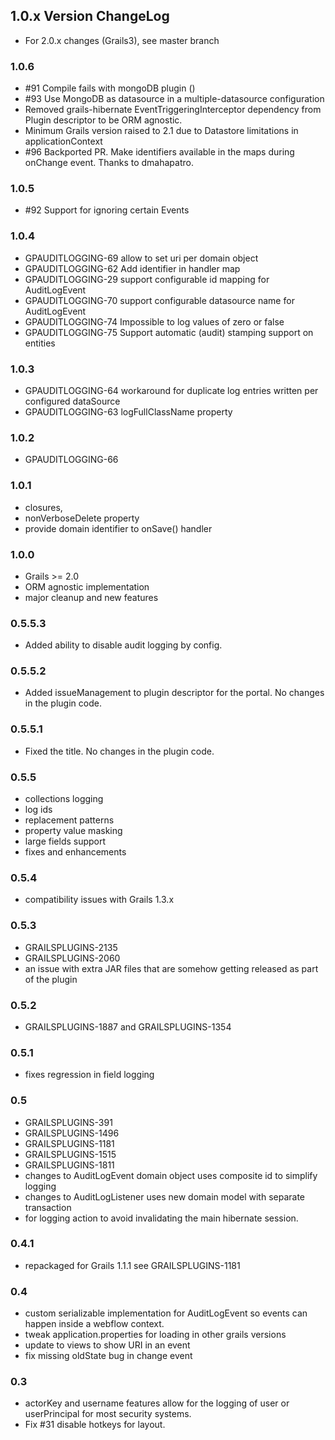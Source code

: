 ## 1.0.x Version ChangeLog
 
*   For 2.0.x changes (Grails3), see master branch

### 1.0.6 
*   #91 Compile fails with mongoDB plugin ()
*   #93 Use MongoDB as datasource in a multiple-datasource configuration
*   Removed grails-hibernate EventTriggeringInterceptor dependency from Plugin descriptor to be ORM agnostic.
*   Minimum Grails version raised to 2.1 due to Datastore limitations in applicationContext
*   #96 Backported PR. Make identifiers available in the maps during onChange event. Thanks to dmahapatro.

### 1.0.5 

*   #92 Support for ignoring certain Events
    
### 1.0.4 

*   GPAUDITLOGGING-69 allow to set uri per domain object
*   GPAUDITLOGGING-62 Add identifier in handler map
*   GPAUDITLOGGING-29 support configurable id mapping for AuditLogEvent
*   GPAUDITLOGGING-70 support configurable datasource name for AuditLogEvent
*   GPAUDITLOGGING-74 Impossible to log values of zero or false
*   GPAUDITLOGGING-75 Support automatic (audit) stamping support on entities

### 1.0.3 

*   GPAUDITLOGGING-64 workaround for duplicate log entries written per configured dataSource
*   GPAUDITLOGGING-63 logFullClassName property
     
### 1.0.2 

*   GPAUDITLOGGING-66


### 1.0.1 

*   closures, 
*   nonVerboseDelete property 
*   provide domain identifier to onSave() handler

### 1.0.0 

*   Grails >= 2.0 
*   ORM agnostic implementation
*   major cleanup and new features


### 0.5.5.3 

*   Added ability to disable audit logging by config.


### 0.5.5.2 

*   Added issueManagement to plugin descriptor for the portal. No changes in the plugin code.

### 0.5.5.1 

*   Fixed the title. No changes in the plugin code.

###  0.5.5   

*   collections logging
*   log ids
*   replacement patterns
*   property value masking
*   large fields support
*   fixes and enhancements

###  0.5.4   

*   compatibility issues with Grails 1.3.x


###  0.5.3   

*   GRAILSPLUGINS-2135 
*   GRAILSPLUGINS-2060 
*   an issue with extra JAR files that are somehow getting released as part of the plugin


### 0.5.2   

*   GRAILSPLUGINS-1887 and GRAILSPLUGINS-1354

### 0.5.1   

*   fixes regression in field logging

### 0.5
     
*   GRAILSPLUGINS-391
*   GRAILSPLUGINS-1496
*   GRAILSPLUGINS-1181
*   GRAILSPLUGINS-1515
*   GRAILSPLUGINS-1811
*   changes to AuditLogEvent domain object uses composite id to simplify logging
*   changes to AuditLogListener uses new domain model with separate transaction
*   for logging action to avoid invalidating the main hibernate session.
    
### 0.4.1 

*   repackaged for Grails 1.1.1 see GRAILSPLUGINS-1181

### 0.4

*   custom serializable implementation for AuditLogEvent so events can happen inside a webflow context.
*   tweak application.properties for loading in other grails versions
*   update to views to show URI in an event
*   fix missing oldState bug in change event

### 0.3

*   actorKey and username features allow for the logging of user or userPrincipal for most security systems.
*   Fix #31 disable hotkeys for layout.